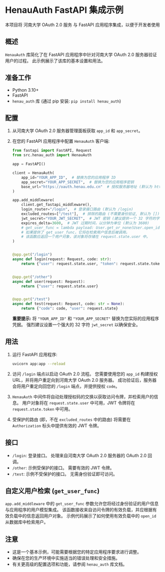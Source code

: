 # HenauAuth FastAPI 集成示例

本项目将 河南大学 OAuth 2.0 服务 与 FastAPI 应用程序集成，以便于开发者使用

## 概述

`HenauAuth` 库简化了在 FastAPI 应用程序中针对河南大学 OAuth 2.0 服务器验证用户的过程。 此示例展示了该库的基本设置和用法。

## 准备工作

- Python 3.10+
- FastAPI
- `henau_auth` 库 (通过 pip 安装: `pip install henau_auth`)

## 配置

1.  从河南大学 OAuth 2.0 服务器管理面板获取 `app_id` 和 `app_secret`。
2.  在您的 FastAPI 应用程序中配置 `HenauAuth` 客户端:

    ```python
    from fastapi import FastAPI, Request
    from src.henau_auth import HenauAuth

    app = FastAPI()

    client = HenauAuth(
        app_id="YOUR_APP_ID",  # 替换为您的应用程序 ID
        app_secret="YOUR_APP_SECRET",  # 替换为您的应用程序密钥
        base_url="https://oauth.henau.edu.cn"  # 授权服务器地址 (默认为 https://oauth.henau.edu.cn)
    )

    app.add_middleware(
        client.get_fastapi_middleware(),
        login_router="/login",  # 登录接口路由 (默认为 /login)
        excluded_routes=["/test"],  # 排除的路由 (不需要身份验证, 默认为 [])
        jwt_secret="YOUR_JWT_SECRET",  # JWT 密钥 (建议提供一个 32 字符的字符串)
        expires_delta=3600,  # JWT 过期时间，以分钟为单位 (默认为 3600)
        # get_user_func = lambda payload: User.get_or_none(User.open_id == payload["henau_openid"])
        # 如果提供了 get_user_func，它将在检索用户信息后被调用。
        # 该函数应返回一个用户对象，该对象将存储在 request.state.user 中。
    )


    @app.get("/login")
    async def login(request: Request, code: str):
        return {"user": request.state.user, "token": request.state.token}


    @app.get("/other")
    async def user(request: Request):
        return {"user": request.state.user}


    @app.get("/test")
    async def test(request: Request, code: str = None):
        return {"code": code, "user": request.state}
    ```

    **重要提示:** 将 `"YOUR_APP_ID"` 和 `"YOUR_APP_SECRET"` 替换为您实际的应用程序凭据。 强烈建议设置一个强大的 32 字符 `jwt_secret` 以确保安全。

## 用法

1.  运行 FastAPI 应用程序:

    ```bash
    uvicorn app:app --reload
    ```

2.  访问 `/login` 端点以启动 OAuth 2.0 流程。 您需要使用您的 `app_id` 构建授权 URL，并将用户重定向到河南大学 OAuth 2.0 服务器。 成功验证后，服务器会将用户重定向回您的 `/login` 端点，并提供授权 `code`。

3.  `HenauAuth` 中间件将自动处理授权码的交换以获取访问令牌，并检索用户的信息。 用户对象将在 `request.state.user` 中可用，JWT 令牌将在 `request.state.token` 中可用。

4.  受保护的路由 (即，不在 `excluded_routes` 中的路由) 将需要在 `Authorization` 标头中提供有效的 JWT 令牌。

## 接口

-   `/login`: 登录接口。 处理来自河南大学 OAuth 2.0 服务器的 OAuth 2.0 回调。
-   `/other`: 示例受保护的接口。 需要有效的 JWT 令牌。
-   `/test`: 示例不受保护的接口。 无需身份验证即可访问。

## 自定义用户检索 (`get_user_func`)

`app.add_middleware` 中的 `get_user_func` 参数允许您将经过身份验证的用户信息与应用程序的用户模型集成。 该函数接收来自访问令牌的有效负载，并应根据有效负载中的信息返回用户对象。 示例代码展示了如何使用有效负载中的 `open_id` 从数据库中检索用户。

## 注意

-   这是一个基本示例，可能需要根据您的特定应用程序要求进行调整。
-   确保在您的生产环境中实施适当的错误处理和安全措施。
-   有关更高级的配置选项和功能，请参阅 `henau_auth` 库文档。
